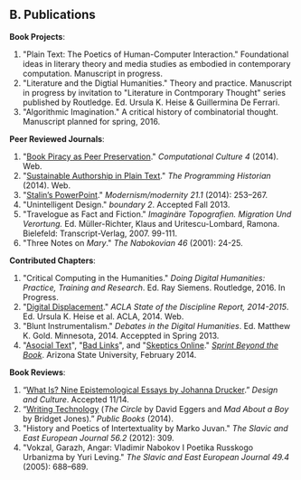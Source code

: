 ## B. Publications

**Book Projects**:

1. "Plain Text: The Poetics of Human-Computer Interaction." Foundational ideas
   in literary theory and media studies as embodied in contemporary
computation. Manuscript in progress.
1. "Literature and the Digtial Humanities." Theory and practice. Manuscript
   in progress by invitation to "Literature in Contmporary Thought" series
published by Routledge. Ed. Ursula K. Heise & Guillermina De Ferrari.
1. "Algorithmic Imagination." A critical history of combinatorial thought.
   Manuscript planned for spring, 2016.

**Peer Reviewed Journals**:

1. "[Book Piracy as Peer
   Preservation](http://computationalculture.net/article/book-piracy-as-peer-preservation)."
*Computational Culture 4* (2014). Web.
1. "[Sustainable Authorship in Plain
   Text](http://programminghistorian.org/lessons/sustainable-authorship-in-plain-text-using-pandoc-and-markdown)."
*The Programming Historian* (2014). Web.
1. "[Stalin’s
   PowerPoint](http://muse.jhu.edu/journals/modernism-modernity/v021/21.1.tenen.html)."
*Modernism/modernity 21.1* (2014): 253–267.
1. "Unintelligent Design." *boundary 2*. Accepted Fall 2013.
1. "Travelogue as Fact and Fiction." *Imaginäre Topografien.  Migration Und
   Verortung.* Ed. Müller-Richter, Klaus and Uritescu-Lombard, Ramona.
Bielefeld: Transcript-Verlag, 2007. 99-111.
1. "Three Notes on *Mary*." *The Nabokovian 46* (2001): 24-25.

**Contributed Chapters**:

1. "Critical Computing in the Humanities." *Doing Digital
Humanities: Practice, Training and Research*. Ed. Ray Siemens. Routledge, 2016. In Progress.
1. "[Digital
   Displacement](http://stateofthediscipline.acla.org/entry/digital-displacement)." *ACLA State of the Discipline
Report, 2014-2015*. Ed. Ursula K. Heise et al. ACLA, 2014. Web.
1. "Blunt Instrumentalism." *Debates in the Digital Humanities*. Ed.
Matthew K. Gold. Minnesota, 2014. Acceppted in Spring 2013.
1. "[Asocial Text](http://web.archive.org/web/20141005021553/http://sprintbeyondthebook.com/2014/02/asocial-text/)", 
"[Bad Links](http://web.archive.org/web/20141005021655/http://sprintbeyondthebook.com/2014/02/bad-links/)", 
and "[Skeptics Online](http://web.archive.org/web/20141005021417/http://sprintbeyondthebook.com/2014/02/skeptics-online/)."
*[Sprint Beyond the Book](http://sprintbeyondthebook.com/)*. Arizona State University, February 2014.

**Book Reviews**:

1. “[What Is? Nine Epistemological Essays by Johanna Drucker](http://www.tandfonline.com/doi/full/10.1080/17547075.2015.1051841#abstract).”
   *Design and Culture*. Accepted 11/14.
1. “[Writing Technology](http://www.publicbooks.org/fiction/writing-technology) (*The Circle* by David Eggers and *Mad About
   a Boy* by Bridget Jones).” *Public Books* (2014).
1. "History and Poetics of Intertextuality by Marko Juvan." *The Slavic and
   East European Journal 56.2* (2012): 309.
1. "Vokzal, Garazh, Angar: Vladimir Nabokov I Poetika Russkogo Urbanizma by
   Yuri Leving." *The Slavic and East European Journal 49.4* (2005): 688–689.

